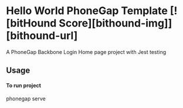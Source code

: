 # Hello World PhoneGap Template [![bitHound Score][bithound-img]][bithound-url]

A PhoneGap Backbone Login Home page project with Jest testing

## Usage

#### To run project

phonegap serve


